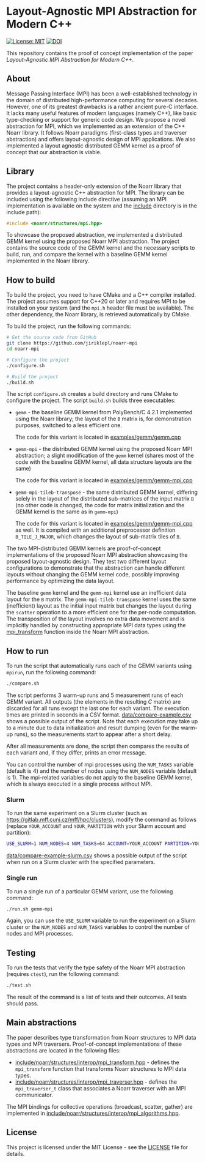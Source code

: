 # Layout-Agnostic MPI Abstraction for Modern C++

[![License: MIT](https://img.shields.io/badge/License-MIT-blue.svg)](./LICENSE) [![DOI](https://zenodo.org/badge/DOI/10.5281/zenodo.14846545.svg)](https://doi.org/10.5281/zenodo.14846545)

This repository contains the proof of concept implementation of the paper *Layout-Agnostic MPI Abstraction for Modern C++*.

## About

Message Passing Interface (MPI) has been a well-established technology in the domain of distributed high-performance computing for several decades. However, one of its greatest drawbacks is a rather ancient pure-C interface. It lacks many useful features of modern languages (namely C++), like basic type-checking or support for generic code design. We propose a novel abstraction for MPI, which we implemented as an extension of the C++ Noarr library. It follows Noarr paradigms (first-class types and traverser abstraction) and offers layout-agnostic design of MPI applications. We also implemented a layout agnostic distributed GEMM kernel as a proof of concept that our abstraction is viable.

## Library

The project contains a header-only extension of the Noarr library that provides a layout-agnostic C++ abstraction for MPI. The library can be included using the following include directive (assuming an MPI implementation is available on the system and the [include](include) directory is in the include path):

```cpp
#include <noarr/structures/mpi.hpp>
```

To showcase the proposed abstraction, we implemented a distributed GEMM kernel using the proposed Noarr MPI abstraction. The project contains the source code of the GEMM kernel and the necessary scripts to build, run, and compare the kernel with a baseline GEMM kernel implemented in the Noarr library.

## How to build

To build the project, you need to have CMake and a C++ compiler installed. The project assumes support for C++20 or later and requires MPI to be installed on your system (and the `mpi.h` header file must be available). The other dependency, the Noarr library, is retrieved automatically by CMake.

To build the project, run the following commands:

```bash
# Get the source code from GitHub
git clone https://github.com/jiriklepl/noarr-mpi
cd noarr-mpi

# Configure the project
./configure.sh

# Build the project
./build.sh
```

The script `configure.sh` creates a build directory and runs CMake to configure the project. The script `build.sh` builds three executables:

- `gemm` - the baseline GEMM kernel from PolyBench/C 4.2.1 implemented using the Noarr library; the layout of the `B` matrix is, for demonstration purposes, switched to a less efficient one.

  The code for this variant is located in [examples/gemm/gemm.cpp](examples/gemm/gemm.cpp)

- `gemm-mpi` - the distributed GEMM kernel using the proposed Noarr MPI abstraction; a slight modification of the `gemm` kernel (shares most of the code with the baseline GEMM kernel, all data structure layouts are the same)

  The code for this variant is located in [examples/gemm/gemm-mpi.cpp](examples/gemm/gemm-mpi.cpp)

- `gemm-mpi-tileb-transpose` - the same distributed GEMM kernel, differing solely in the layout of the distributed sub-matrices of the input matrix `B` (no other code is changed, the code for matrix initialization and the GEMM kernel is the same as in `gemm-mpi`)

  The code for this variant is located in [examples/gemm/gemm-mpi.cpp](examples/gemm/gemm-mpi.cpp) as well. It is compiled with an additional preprocessor definition `B_TILE_J_MAJOR`, which changes the layout of sub-matrix tiles of `B`.

The two MPI-distributed GEMM kernels are proof-of-concept implementations of the proposed Noarr MPI abstraction showcasing the proposed layout-agnostic design. They test two different layout configurations to demonstrate that the abstraction can handle different layouts without changing the GEMM kernel code, possibly improving performance by optimizing the data layout.

The baseline `gemm` kernel and the `gemm-mpi` kernel use an inefficient data layout for the `B` matrix. The `gemm-mpi-tileb-transpose` kernel uses the same (inefficient) layout as the initial input matrix but changes the layout during the `scatter` operation to a more efficient one for the per-node computation. The transposition of the layout involves no extra data movement and is implicitly handled by constructing appropriate MPI data types using the [mpi_transform](include/noarr/structures/interop/mpi_transform.hpp) function inside the Noarr MPI abstraction.

## How to run

To run the script that automatically runs each of the GEMM variants using `mpirun`, run the following command:

```bash
./compare.sh
```

The script performs 3 warm-up runs and 5 measurement runs of each GEMM variant. All outputs (the elements in the resulting *C* matrix) are discarded for all runs except the last one for each variant. The execution times are printed in seconds in a CSV format. [data/compare-example.csv](data/compare-example.csv) shows a possible output of the script. Note that each execution may take up to a minute due to data initialization and result dumping (even for the warm-up runs), so the measurements start to appear after a short delay.

After all measurements are done, the script then compares the results of each variant and, if they differ, prints an error message.

You can control the number of mpi processes using the `NUM_TASKS` variable (default is 4) and the number of nodes using the `NUM_NODES` variable (default is 1). The mpi-related variables do not apply to the baseline GEMM kernel, which is always executed in a single process without MPI.

### Slurm

To run the same experiment on a Slurm cluster (such as <https://gitlab.mff.cuni.cz/mff/hpc/clusters>), modify the command as follows (replace `YOUR_ACCOUNT` and `YOUR_PARTITION` with your Slurm account and partition):

```bash
USE_SLURM=1 NUM_NODES=4 NUM_TASKS=64 ACCOUNT=YOUR_ACCOUNT PARTITION=YOUR_PARTITION ./compare.sh
```

[data/compare-example-slurm.csv](data/compare-example-slurm.csv) shows a possible output of the script when run on a Slurm cluster with the specified parameters.

### Single run

To run a single run of a particular GEMM variant, use the following command:

```bash
./run.sh gemm-mpi
```

Again, you can use the `USE_SLURM` variable to run the experiment on a Slurm cluster or the `NUM_NODES` and `NUM_TASKS` variables to control the number of nodes and MPI processes.

## Testing

To run the tests that verify the type safety of the Noarr MPI abstraction (requires `ctest`), run the following command:

```bash
./test.sh
```

The result of the command is a list of tests and their outcomes. All tests should pass.

## Main abstractions

The paper describes type transformation from Noarr structures to MPI data types and MPI traversers. Proof-of-concept implementations of these abstractions are located in the following files:

- [include/noarr/structures/interop/mpi_transform.hpp](include/noarr/structures/interop/mpi_transform.hpp) - defines the `mpi_transform` function that transforms Noarr structures to MPI data types.
- [include/noarr/structures/interop/mpi_traverser.hpp](include/noarr/structures/interop/mpi_traverser.hpp) - defines the `mpi_traverser_t` class that associates a Noarr traverser with an MPI communicator.

The MPI bindings for collective operations (broadcast, scatter, gather) are implemented in [include/noarr/structures/interop/mpi_algorithms.hpp](include/noarr/structures/interop/mpi_algorithms.hpp).

## License

This project is licensed under the MIT License - see the [LICENSE](LICENSE) file for details.
